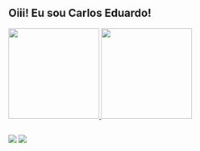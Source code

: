 ## Oiii! Eu sou Carlos Eduardo!
 <div>
  <a href="https://github.com/Solrac23">
  <img height="180em" src="https://github-readme-stats.vercel.app/api?username=Solrac23&show_icons=true&theme=prussian&include_all_commits=true&count_private=true"/>
  <img height="180em" src="https://github-readme-stats.vercel.app/api/top-langs/?username=Solrac23&layout=compact&langs_count=10&theme=prussian"/>
</div>

  ##
  
  <div>
  <a href = "mailto: eduardosantoos573@gmail.com"><img src="https://img.shields.io/badge/-Gmail-%23EA4335?style=for-the-badge&logo=gmail&logoColor=white" target="_blank"></a>
  <a href="https://www.linkedin.com/in/carlos-santos-981844086/" target="_blank"><img src="https://img.shields.io/badge/-LinkedIn-%230077B5?style=for-the-badge&logo=linkedin&logoColor=white" target="_blank"></a>
</div>

